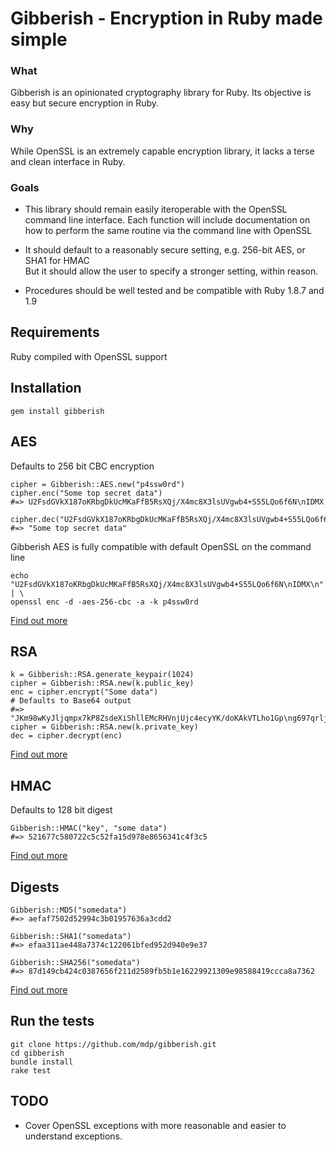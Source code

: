 # Gibberish - Encryption in Ruby made simple

### What
Gibberish is an opinionated cryptography library for Ruby. Its objective is easy but secure
encryption in Ruby.

### Why
While OpenSSL is an extremely capable encryption library, it lacks a terse and clean
interface in Ruby.

### Goals
- This library should remain easily iteroperable with the OpenSSL command
line interface. Each function will include documentation on how to perform
the same routine via the command line with OpenSSL

- It should default to a reasonably secure setting, e.g. 256-bit AES, or SHA1 for HMAC  
But it should allow the user to specify a stronger setting, within reason.

- Procedures should be well tested and be compatible with Ruby 1.8.7 and 1.9


## Requirements

Ruby compiled with OpenSSL support

## Installation

    gem install gibberish

## AES

Defaults to 256 bit CBC encryption

    cipher = Gibberish::AES.new("p4ssw0rd")
    cipher.enc("Some top secret data")
    #=> U2FsdGVkX187oKRbgDkUcMKaFfB5RsXQj/X4mc8X3lsUVgwb4+S55LQo6f6N\nIDMX

    cipher.dec("U2FsdGVkX187oKRbgDkUcMKaFfB5RsXQj/X4mc8X3lsUVgwb4+S55LQo6f6N\nIDMX")
    #=> "Some top secret data"

Gibberish AES is fully compatible with default OpenSSL on the command line

    echo "U2FsdGVkX187oKRbgDkUcMKaFfB5RsXQj/X4mc8X3lsUVgwb4+S55LQo6f6N\nIDMX\n" | \
    openssl enc -d -aes-256-cbc -a -k p4ssw0rd

[Find out more](http://mdp.github.com/gibberish/Gibberish/AES.html)

## RSA

    k = Gibberish::RSA.generate_keypair(1024)
    cipher = Gibberish::RSA.new(k.public_key)
    enc = cipher.encrypt("Some data")
    # Defaults to Base64 output
    #=> "JKm98wKyJljqmpx7kP8ZsdeXiShllEMcRHVnjUjc4ecyYK/doKAkVTLho1Gp\ng697qrljyClF0AcIH+XZmeF/TrqYUuCEUyhOD6OL1bs5dn8vFQefS5KdaC5Y\ndLADvh3mSfE/w/gs4vaf/OtbZNBeSl6ROCZasWTfRewp4n1RDmE=\n"
    cipher = Gibberish::RSA.new(k.private_key)
    dec = cipher.decrypt(enc)

[Find out more](http://mdp.github.com/gibberish/Gibberish/RSA.html)

## HMAC

Defaults to 128 bit digest

    Gibberish::HMAC("key", "some data")
    #=> 521677c580722c5c52fa15d978e8656341c4f3c5

[Find out more](http://mdp.github.com/gibberish/Gibberish/HMAC.html)

## Digests

    Gibberish::MD5("somedata")
    #=> aefaf7502d52994c3b01957636a3cdd2

    Gibberish::SHA1("somedata")
    #=> efaa311ae448a7374c122061bfed952d940e9e37

    Gibberish::SHA256("somedata")
    #=> 87d149cb424c0387656f211d2589fb5b1e16229921309e98588419ccca8a7362

[Find out more](http://mdp.github.com/gibberish/Gibberish/Digest.html)

## Run the tests

    git clone https://github.com/mdp/gibberish.git
    cd gibberish
    bundle install
    rake test

## TODO

- Cover OpenSSL exceptions with more reasonable and easier to understand exceptions.
